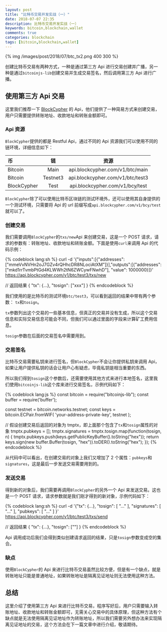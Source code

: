 ```yaml
---
layout: post
title: "比特币交易开发实战（一）"
date: 2018-07-07 22:35
description: 比特币交易开发实战（一）
keywords: bitcoin,blockchain,wallet
comments: true
categories: blockchain
tags: [bitcoin,blockchain,wallet]
---
```


{% img /images/post/2018/07/btc_tx2.png 400 300 %}

创建比特币交易有两种方式，一种是通过第三方 Api 进行交易创建并广播，另一种是通过`bitcoinjs-lib`创建交易并生成交易签名，然后调用第三方 Api 进行广播。

<!--more-->

## 使用第三方 Api 交易

这里我们推荐一下 [BlockCypher](https://www.blockcypher.com/dev/bitcoin/) 的 Api，他们提供了一种简易方式来创建交易，用户只需要提供转账地址、收款地址和转账金额即可。

### Api 资源

`BlockCypher`提供的都是 Restful Api，通过不同的 Api 资源我们可以使用不同的链环境，详细信息如下：

 币 | 链 | 资源
:----------|:------------:|:----------:
Bitcoin	| Main | api.blockcypher.com/v1/btc/main
Bitcoin	| Testnet3 | api.blockcypher.com/v1/btc/test3
BlockCypher | Test | api.blockcypher.com/v1/bcy/test

`BlockCypher`除了可以使用比特币区块链的测试环境外，还可以使用其自身提供的一个测试环境，只需要将 Api 的 url 前缀写成`api.blockcypher.com/v1/bcy/test`就可以了。

### 创建交易

我们需要调用`BlockCypher`的`txs/new`Api 来创建交易，这是一个 POST 请求，请求的参数有：转账地址、收款地址和转账金额。下面是使用`curl`来调用 Api 的代码示例：

{% codeblock lang:sh %}
curl -d '{"inputs":[{"addresses": ["mmeVvNVHn2oJ7GZv4rQHhcDR8NLociAtXM"]}],"outputs":[{"addresses": ["mkd1rrTvmbPtGd4KLWWh2tN6ZWCywFNwhD"], "value": 1000000}]}' https://api.blockcypher.com/v1/btc/test3/txs/new

// 返回结果
{
  "tx": {...},
  "tosign": ["xxx"]
}
{% endcodeblock %}

我们使用的是比特币的测试环境`btc/test3`，可以看到返回的结果中带有两个参数： `tx`和`tosign`。

`tx`参数列出这个交易的一些基本信息，但真正的交易并没有生成，所以这个交易信息和实际交易信息可能会不同，但我们可以通过里面的字段来计算矿工费用信息。

`tosign`参数在后面的交易签名中需要用到。

### 交易签名

比特币交易需要私钥来进行签名，但`BlockCypher`不会让你提供私钥来调用 Api，如果让用户提供私钥的话会让用户心有疑虑，毕竟私钥是相当重要的东西。

所以我们得到`tosign`这个参数后，还需要使用其他方式来进行本地签名，这里我们使用`bitcoinjs-lib`这个库来进行交易签名，示例代码如下：

{% codeblock lang:js %}
const bitcoin = require("bitcoinjs-lib");
const buffer = require('buffer');

const testnet = bitcoin.networks.testnet;
const keys = bitcoin.ECPair.fromWIF(
  'your-address-private-key',
  testnet
);

// 假设创建交易后返回的对象为 tmptx，即上面那个包含了`tx`和`tosign`属性的对象
tmptx.pubkeys = [];
tmptx.signatures = tmptx.tosign.map(function(tosign, n) {
  tmptx.pubkeys.push(keys.getPublicKeyBuffer().toString("hex"));
  return keys.sign(new buffer.Buffer(tosign, "hex")).toDER().toString("hex");
});
{% endcodeblock %}

从代码中可以看出，在创建交易的对象上我们又增加了 2 个属性：`pubkeys`和`signatures`，这是最后一步发送交易需要用到的。

### 发送交易

得到新的对象后，我们需要再调用`BlockCypher`的另外一个 Api 来发送交易。这也是一个 POST 请求，请求参数就是我们刚才得到的新对象，示例代码如下：

{% codeblock lang:sh %}
curl -d '{"tx": {...}, "tosign": [ "..." ], "signatures": [ "..." ], "pubkeys": [ "..." ] }' https://api.blockcypher.com/v1/btc/test3/txs/send

// 返回结果
{
  "tx": {...},
  "tosign": [""]
}
{% endcodeblock %}

Api 调用成功后我们会得到类似创建请求返回的结果，只是`tosign`参数变成空的集合。

### 缺点

使用`BlockCypher`的 Api 来进行比特币交易虽然比较方便，但是有一个缺点，就是转账地址只能是普通地址，如果转账地址是隔离见证地址则无法使用这种方法。

## 总结

这里介绍了使用第三方 Api 来进行比特币交易，程序写好后，用户只需要输入转账地址、收款地址和转账金额即可，无需关心交易中的具体原理，但这种方法有个缺点就是无法使用隔离见证地址作为转账地址，所以我们需要另外想办法来实现隔离见证地址的交易，这个方法会在下一篇文章中进行介绍，敬请期待。



